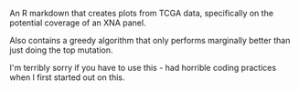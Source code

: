 An R markdown that creates plots from TCGA data, specifically on the potential coverage of an XNA panel.

Also contains a greedy algorithm that only performs marginally better than just doing the top mutation.

I'm terribly sorry if you have to use this - had horrible coding practices when I first started out on this.